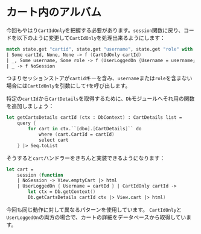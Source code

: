 # カート内のアルバム

今回もやはり`CartIdOnly`を把握する必要があります。`session`関数に戻り、コードを以下のように変更して`CartIdOnly`を処理出来るようにします：

```fsharp
match state.get "cartid", state.get "username", state.get "role" with
| Some cartId, None, None -> f (CartIdOnly cartId)
| _, Some username, Some role -> f (UserLoggedOn {Username = username; Role = role})
| _ -> f NoSession
```

つまりセッションストアが`cartid`キーを含み、`username`または`role`を含まない場合には`CartIdOnly`を引数にして`f`を呼び出します。

特定の`cartId`から`CartDetails`を取得するために、`Db`モジュールへそれ用の関数を追加しましょう：

```fsharp
let getCartsDetails cartId (ctx : DbContext) : CartDetails list =
    query {
        for cart in ctx.``[dbo].[CartDetails]`` do
            where (cart.CartId = cartId)
            select cart
    } |> Seq.toList
```

そうすると`cart`ハンドラーをきちんと実装できるようになります：

```fsharp
let cart = 
    session (function
    | NoSession -> View.emptyCart |> html
    | UserLoggedOn { Username = cartId } | CartIdOnly cartId ->
        let ctx = Db.getContext()
        Db.getCartsDetails cartId ctx |> View.cart |> html)
```

今回も同じ動作に対して異なるパターンを使用しています。
`CartIdOnly`と`UserLoggedOn`の両方の場合で、カートの詳細をデータベースから取得しています。
